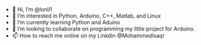 - 👋 Hi, I’m @lonli1
- 👀 I’m interested in Python, Arduino, C++, Matlab, and Linux
- 🌱 I’m currently learning Python and Aduino
- 💞️ I’m looking to collaborate on programming my little project for Arduino. 
- 📫 How to reach me online on my Linkdin @Mohammedlsaqr 

